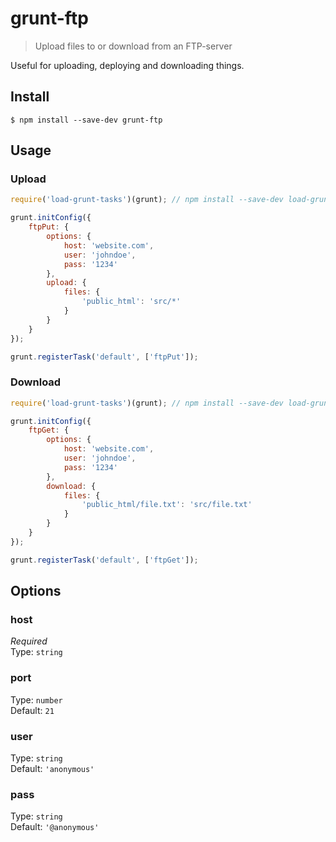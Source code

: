 # grunt-ftp

> Upload files to or download from an FTP-server

Useful for uploading, deploying and downloading things.

## Install

```
$ npm install --save-dev grunt-ftp
```

## Usage

### Upload

```js
require('load-grunt-tasks')(grunt); // npm install --save-dev load-grunt-tasks

grunt.initConfig({
	ftpPut: {
		options: {
			host: 'website.com',
			user: 'johndoe',
			pass: '1234'
		},
		upload: {
			files: {
				'public_html': 'src/*'
			}
		}
	}
});

grunt.registerTask('default', ['ftpPut']);
```

### Download

```js
require('load-grunt-tasks')(grunt); // npm install --save-dev load-grunt-tasks

grunt.initConfig({
	ftpGet: {
		options: {
			host: 'website.com',
			user: 'johndoe',
			pass: '1234'
		},
		download: {
			files: {
				'public_html/file.txt': 'src/file.txt'
			}
		}
	}
});

grunt.registerTask('default', ['ftpGet']);
```

## Options

### host

*Required*\
Type: `string`

### port

Type: `number`\
Default: `21`

### user

Type: `string`\
Default: `'anonymous'`

### pass

Type: `string`\
Default: `'@anonymous'`
